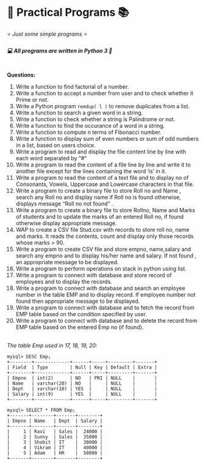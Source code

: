 # 📂 Practical Programs 📚
⭐ *Just some simple programs* ⭐
##### 💻 All programs are written in Python 3 🐍

<br /> **Questions:**
1.	Write a function to find factorial of a number.
2.	Write a function to accept a number from user and to check whether it Prime or not.
3.	Write a Python program  `remdup( l )` to remove duplicates from a list.
4.	Write a function to search a given word in a string.
5.	Write a function to check whether a string is Palindrome or not.
6.	Write a function to find the occurance of a word in a string.
7.	Write a function to compute n terms of Fibonacci number.
8.	Write a function to display sum of even numbers or sum of odd numbers in a list, based on users choice.
9.	Write a program to read and display the file content line by line with each word separated by “#”
10.	Write a program to read the content of a file line by line and write it to another file except for the lines containing the word ‘is’ in it.
11.	Write a program to read the content of a text file and to display no of Consonants, Vowels, Uppercase and Lowercase characters in that file.
12.	Write a program to create a binary file to store Roll no and Name , search any Roll no and display name if Roll no is found otherwise, displays message “Roll no not found” .
13.	Write a program to create a binary file to store Rollno, Name and Marks of students and to update the marks of an entered Roll no, if found otherwise display appropriate message.
14.	WAP to create a CSV file Stud.csv with records to store roll no, name and marks. It reads the contents, count and display only those records whose marks > 90.
15.	Write a program to create CSV file and store empno, name,salary and search any empno and to display his/her name and salary. If not found , an appropriate message to be displayed.
16.	Write a program to perform operations on stack in python using list.
17.	Write a program to connect with database and store record of employees and to display the records.
18.	Write a program to connect with database and search an employee number in the table EMP and to display record. If  employee number not found then appropriate message to be displayed.
19.	Write a program to connect with database and to fetch the record from EMP table based on the condition specified by user.
20.	Write a program to connect with database and to delete the record from EMP table based on the entered Emp no (if found).

<br /> *The table Emp used in 17, 18, 19, 20:*
```mysql
mysql> DESC Emp;
+--------+-------------+------+-----+---------+-------+
| Field  | Type        | Null | Key | Default | Extra |
+--------+-------------+------+-----+---------+-------+
| Empno  | int(2)      | NO   | PRI | NULL    |       | 
| Name   | varchar(20) | NO   |     | NULL    |       | 
| Dept   | varchar(10) | YES  |     | NULL    |       | 
| Salary | int(9)      | YES  |     | NULL    |       | 
+--------+-------------+------+-----+---------+-------+

mysql> SELECT * FROM Emp;
+-------+--------+-------+--------+ 
| Empno | Name   | Dept  | Salary | 
+-------+--------+-------+--------+ 
|     1 | Ravi   | Sales |  24000 | 
|     2 | Sunny  | Sales |  35000 | 
|     3 | Shobit | IT    |  30000 | 
|     4 | Vikram | IT    |  40000 | 
|     5 | Adam   | HR    |  50000 | 
+-------+--------+-------+--------+ 
```
